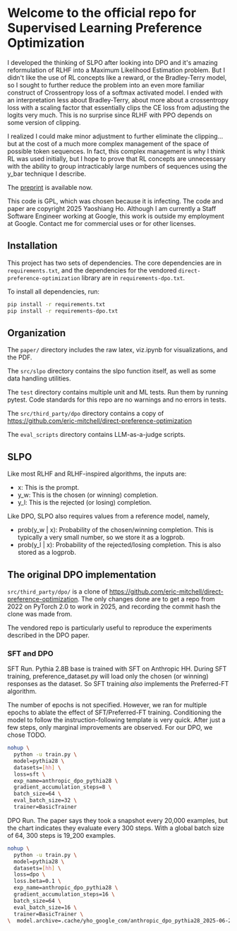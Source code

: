 # Welcome to the official repo for Supervised Learning Preference Optimization

I developed the thinking of SLPO after looking into DPO and it's amazing
reformulation of RLHF into a Maximum Likelihood Estimation problem. But
I didn't like the use of RL concepts like a reward, or the Bradley-Terry
model, so I sought to further reduce the problem into an even more
familiar construct of Crossentropy loss of a softmax activated model. I ended
with an interpretation less about Bradley-Terry, about more about a 
crossentropy loss with a scaling factor that essentially clips the 
CE loss from adjusting the logits very much. This is no surprise since
RLHF with PPO depends on some version of clipping. 

I realized I could make minor adjustment to further eliminate the clipping...
but at the cost of a much more complex management of the space of possible
token sequences. In fact, this complex management is why I think RL was
used initially, but I hope to prove that RL concepts are 
unnecessary with the ability to group intracticably large numbers of
sequences using the y_bar technique I describe. 

The [preprint](https://www.techrxiv.org/users/888076/articles/1267902-supervised-learning-preference-optimization-rethinking-rlhf-and-dpo-as-supervised-learning)
 is available now.

This code is GPL, which was chosen because it is infecting. The code and
paper are copyright 2025 Yaoshiang Ho. Although I am currently a 
Staff Software Engineer working at Google, this work is outside my
employment at Google. Contact me for commercial uses or for other licenses.

## Installation

This project has two sets of dependencies. The core dependencies are in 
`requirements.txt`, and the dependencies for the vendored 
`direct-preference-optimization` library are in `requirements-dpo.txt`.

To install all dependencies, run:

```bash
pip install -r requirements.txt
pip install -r requirements-dpo.txt
```

## Organization

The `paper/` directory includes the raw latex, viz.ipynb for visualizations,
and the PDF.

The `src/slpo` directory contains the slpo function itself, as well
as some data handling utilities. 

The `test` directory contains multiple unit and ML tests. Run them by running
pytest. Code standards for this repo are no warnings and no errors in tests.

The `src/third_party/dpo` directory contains a copy of https://github.com/eric-mitchell/direct-preference-optimization

The `eval_scripts` directory contains LLM-as-a-judge scripts.

## SLPO

Like most RLHF and RLHF-inspired algorithms, the inputs are:

* x: This is the prompt.
* y_w: This is the chosen (or winning) completion.
* y_l: This is the rejected (or losing) completion.

Like DPO, SLPO also requires values from a reference model, namely,
* prob(y_w | x): Probability of the chosen/winning completion. This is 
  typically a very small number, so we store it as a logprob.
* prob(y_l | x): Probability of the rejected/losing completion. This is 
  also stored as a logprob.

## The original DPO implementation

`src/third_party/dpo/` is a clone of
https://github.com/eric-mitchell/direct-preference-optimization. The
only changes done are to get a repo from 2022 on PyTorch 2.0 to work 
in 2025, and recording the commit hash the clone was made from.

The vendored repo is particularly useful to reproduce the experiments described in the DPO paper. 

### SFT and DPO

SFT Run. Pythia 2.8B base is trained with SFT on Anthropic HH. During SFT
training, preference_dataset.py will load only the chosen (or winning)
responses as the dataset. So SFT training *also* implements the Preferred-FT
algorithm. 

The number of epochs is not specified. However, we ran for multiple epochs to 
ablate the effect of SFT/Preferred-FT training. Conditioning the model to 
follow the instruction-following template is very quick. After just a few
steps, only marginal improvements are observed. For our DPO, we chose TODO.

```sh
nohup \
  python -u train.py \
  model=pythia28 \
  datasets=[hh] \
  loss=sft \
  exp_name=anthropic_dpo_pythia28 \
  gradient_accumulation_steps=8 \
  batch_size=64 \
  eval_batch_size=32 \
  trainer=BasicTrainer
```

DPO Run. The paper says they took a snapshot every 20,000 examples, but the 
chart indicates they evaluate every 300 steps. With a global batch size of 
64, 300 steps is 19_200 examples. 

```sh
nohup \
  python -u train.py \
  model=pythia28 \
  datasets=[hh] \
  loss=dpo \
  loss.beta=0.1 \
  exp_name=anthropic_dpo_pythia28 \
  gradient_accumulation_steps=16 \
  batch_size=64 \
  eval_batch_size=16 \
  trainer=BasicTrainer \
\  model.archive=.cache/yho_google_com/anthropic_dpo_pythia28_2025-06-29_22-10-00_490115/LATEST/policy.pt
```